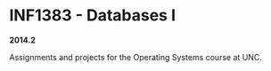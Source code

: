 # INF1383 - Databases I

**2014.2**

Assignments and projects for the Operating Systems course at UNC.


